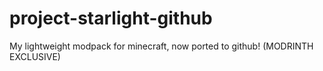 # project-starlight-github
My lightweight modpack for minecraft, now ported to github! (MODRINTH EXCLUSIVE)
